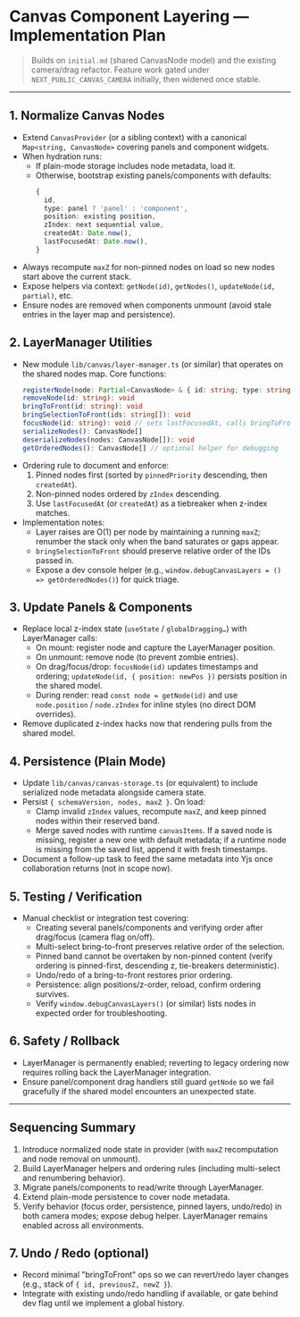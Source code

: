 # Canvas Component Layering — Implementation Plan

> Builds on `initial.md` (shared CanvasNode model) and the existing camera/drag refactor.
> Feature work gated under `NEXT_PUBLIC_CANVAS_CAMERA` initially, then widened once stable.

---

## 1. Normalize Canvas Nodes

- Extend `CanvasProvider` (or a sibling context) with a canonical `Map<string, CanvasNode>` covering panels and component widgets.
- When hydration runs:
  - If plain-mode storage includes node metadata, load it.
  - Otherwise, bootstrap existing panels/components with defaults:
    ```ts
    {
      id,
      type: panel ? 'panel' : 'component',
      position: existing position,
      zIndex: next sequential value,
      createdAt: Date.now(),
      lastFocusedAt: Date.now(),
    }
    ```
- Always recompute `maxZ` for non-pinned nodes on load so new nodes start above the current stack.
- Expose helpers via context: `getNode(id)`, `getNodes()`, `updateNode(id, partial)`, etc.
- Ensure nodes are removed when components unmount (avoid stale entries in the layer map and persistence).

## 2. LayerManager Utilities

- New module `lib/canvas/layer-manager.ts` (or similar) that operates on the shared nodes map. Core functions:
  ```ts
  registerNode(node: Partial<CanvasNode> & { id: string; type: string }): CanvasNode
  removeNode(id: string): void
  bringToFront(id: string): void
  bringSelectionToFront(ids: string[]): void
  focusNode(id: string): void // sets lastFocusedAt, calls bringToFront unless pinned
  serializeNodes(): CanvasNode[]
  deserializeNodes(nodes: CanvasNode[]): void
  getOrderedNodes(): CanvasNode[] // optional helper for debugging
  ```
- Ordering rule to document and enforce:
  1. Pinned nodes first (sorted by `pinnedPriority` descending, then `createdAt`).
  2. Non-pinned nodes ordered by `zIndex` descending.
  3. Use `lastFocusedAt` (or `createdAt`) as a tiebreaker when z-index matches.
- Implementation notes:
  - Layer raises are O(1) per node by maintaining a running `maxZ`; renumber the stack only when the band saturates or gaps appear.
  - `bringSelectionToFront` should preserve relative order of the IDs passed in.
  - Expose a dev console helper (e.g., `window.debugCanvasLayers = () => getOrderedNodes()`) for quick triage.

## 3. Update Panels & Components

- Replace local z-index state (`useState` / `globalDragging…`) with LayerManager calls:
  - On mount: register node and capture the LayerManager position.
  - On unmount: remove node (to prevent zombie entries).
  - On drag/focus/drop: `focusNode(id)` updates timestamps and ordering; `updateNode(id, { position: newPos })` persists position in the shared model.
  - During render: read `const node = getNode(id)` and use `node.position` / `node.zIndex` for inline styles (no direct DOM overrides).
- Remove duplicated z-index hacks now that rendering pulls from the shared model.

## 4. Persistence (Plain Mode)

- Update `lib/canvas/canvas-storage.ts` (or equivalent) to include serialized node metadata alongside camera state.
- Persist `{ schemaVersion, nodes, maxZ }`. On load:
  - Clamp invalid `zIndex` values, recompute `maxZ`, and keep pinned nodes within their reserved band.
  - Merge saved nodes with runtime `canvasItems`. If a saved node is missing, register a new one with default metadata; if a runtime node is missing from the saved list, append it with fresh timestamps.
- Document a follow-up task to feed the same metadata into Yjs once collaboration returns (not in scope now).

## 5. Testing / Verification

- Manual checklist or integration test covering:
  - Creating several panels/components and verifying order after drag/focus (camera flag on/off).
  - Multi-select bring-to-front preserves relative order of the selection.
  - Pinned band cannot be overtaken by non-pinned content (verify ordering is pinned-first, descending z, tie-breakers deterministic).
  - Undo/redo of a bring-to-front restores prior ordering.
  - Persistence: align positions/z-order, reload, confirm ordering survives.
  - Verify `window.debugCanvasLayers()` (or similar) lists nodes in expected order for troubleshooting.

## 6. Safety / Rollback

- LayerManager is permanently enabled; reverting to legacy ordering now requires rolling back the LayerManager integration.
- Ensure panel/component drag handlers still guard `getNode` so we fail gracefully if the shared model encounters an unexpected state.

---

## Sequencing Summary

1. Introduce normalized node state in provider (with `maxZ` recomputation and node removal on unmount).
2. Build LayerManager helpers and ordering rules (including multi-select and renumbering behavior).
3. Migrate panels/components to read/write through LayerManager.
4. Extend plain-mode persistence to cover node metadata.
5. Verify behavior (focus order, persistence, pinned layers, undo/redo) in both camera modes; expose debug helper. LayerManager remains enabled across all environments.

## 7. Undo / Redo (optional)

- Record minimal "bringToFront" ops so we can revert/redo layer changes (e.g., stack of `{ id, previousZ, newZ }`).
- Integrate with existing undo/redo handling if available, or gate behind dev flag until we implement a global history.
